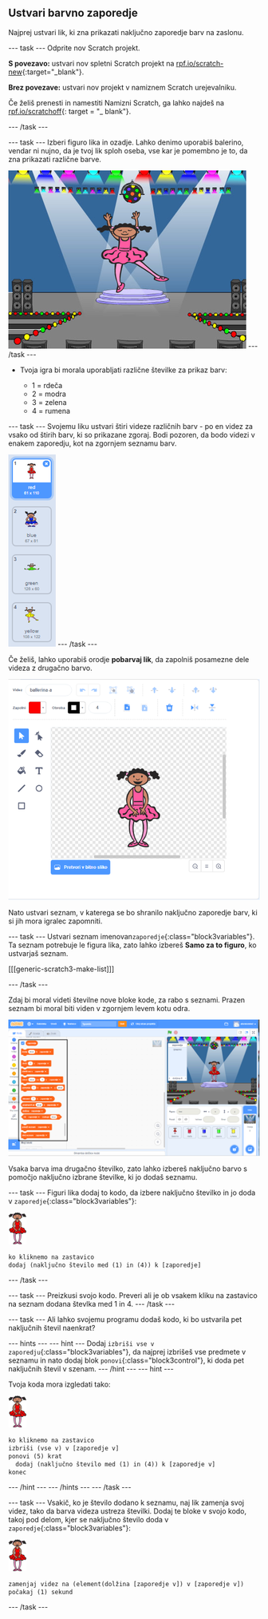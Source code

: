 ## Ustvari barvno zaporedje

Najprej ustvari lik, ki zna prikazati naključno zaporedje barv na zaslonu.

\--- task \--- Odprite nov Scratch projekt.

**S povezavo:** ustvari nov spletni Scratch projekt na [rpf.io/scratch-new](https://rpf.io/scratch-new){:target="_blank"}.

**Brez povezave:** ustvari nov projekt v namiznem Scratch urejevalniku.

Če želiš prenesti in namestiti Namizni Scratch, ga lahko najdeš na [rpf.io/scratchoff](https://rpf.io/scratchoff){: target = "_ blank"}.

\--- /task \---

\--- task \--- Izberi figuro lika in ozadje. Lahko denimo uporabiš balerino, vendar ni nujno, da je tvoj lik sploh oseba, vse kar je pomembno je to, da zna prikazati različne barve.

![posnetek zaslona](images/colour-sprite.png) \--- /task \---

+ Tvoja igra bi morala uporabljati različne številke za prikaz barv:
    
    + 1 = rdeča
    + 2 = modra
    + 3 = zelena
    + 4 = rumena

\--- task \--- Svojemu liku ustvari štiri videze različnih barv - po en videz za vsako od štirih barv, ki so prikazane zgoraj. Bodi pozoren, da bodo videzi v enakem zaporedju, kot na zgornjem seznamu barv.

![posnetek zaslona](images/colour-costume.png) \--- /task \---

Če želiš, lahko uporabiš orodje **pobarvaj lik**, da zapolniš posamezne dele videza z drugačno barvo.

![color-a-shape](images/color-a-shape.png)

Nato ustvari seznam, v katerega se bo shranilo naključno zaporedje barv, ki si jih mora igralec zapomniti.

\--- task \--- Ustvari seznam imenovan`zaporedje`{:class="block3variables"}. Ta seznam potrebuje le figura lika, zato lahko izbereš **Samo za to figuro**, ko ustvarjaš seznam.

[[[generic-scratch3-make-list]]]

\--- /task \---

Zdaj bi moral videti številne nove bloke kode, za rabo s seznami. Prazen seznam bi moral biti viden v zgornjem levem kotu odra.

![posnetek zaslona](images/colour-list-blocks-annotated.png)

Vsaka barva ima drugačno številko, zato lahko izbereš naključno barvo s pomočjo naključno izbrane številke, ki jo dodaš seznamu.

\--- task \--- Figuri lika dodaj to kodo, da izbere naključno številko in jo doda v `zaporedje`{:class="block3variables"}:

![ballerina](images/ballerina.png)

```blocks3
ko kliknemo na zastavico
dodaj (naključno število med (1) in (4)) k [zaporedje]
```

\--- /task \---

\--- task \--- Preizkusi svojo kodo. Preveri ali je ob vsakem kliku na zastavico na seznam dodana števlka med 1 in 4. \--- /task \---

\--- task \--- Ali lahko svojemu programu dodaš kodo, ki bo ustvarila pet naključnih števil naenkrat?

\--- hints \--- \--- hint \--- Dodaj `izbriši vse v zaporedju`{:class="block3variables"}, da najprej izbrišeš vse predmete v seznamu in nato dodaj blok `ponovi`{:class="block3control"}, ki doda pet naključnih števil v szenam. \--- /hint \--- \--- hint \---

Tvoja koda mora izgledati tako:

![ballerina](images/ballerina.png)

```blocks3
ko kliknemo na zastavico
izbriši (vse v) v [zaporedje v]
ponovi (5) krat
  dodaj (naključno število med (1) in (4)) k [zaporedje v]
konec
```

\--- /hint \--- \--- /hints \--- \--- /task \---

\--- task \--- Vsakič, ko je število dodano k seznamu, naj lik zamenja svoj videz, tako da barva videza ustreza številki. Dodaj te bloke v svojo kodo, takoj pod delom, kjer se naključno število doda v `zaporedje`{:class="block3variables"}:

![ballerina](images/ballerina.png)

```blocks3
zamenjaj videz na (element(dolžina [zaporedje v]) v [zaporedje v])
počakaj (1) sekund
```

\--- /task \---